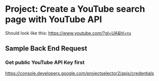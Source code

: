 # Project: Create a YouTube search page with YouTube API

Should look like this:
https://www.youtube.com/?gl=UA&hl=ru

## Sample Back End Request

<!--
curl \
  'https://youtube.googleapis.com/youtube/v3/search?part=[aaron]&key=[YOUR_API_KEY]' \
  --header 'Authorization: `Bearer [YOUR_ACCESS_TOKEN]' \
  --header 'Accept: application/json' \
 -->

### Get public YouTube API Key first

https://console.developers.google.com/projectselector2/apis/credentials
